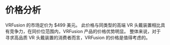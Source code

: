# 价格分析
VRFusion 的市场定价为 $499 美元。
此价格与同类型的高端 VR 头戴装置相比具有竞争力，在同价位范围内，VRFusion 产品的价格优势明显。
整体来说，对于寻求高品质 VR 头戴装置的消费者而言，VRFusion 的价格是值得考虑的。
